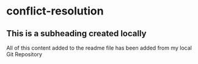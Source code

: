# conflict-resolution

## This is a subheading created locally

All of this content added to the readme file has been added from my local Git Repository
